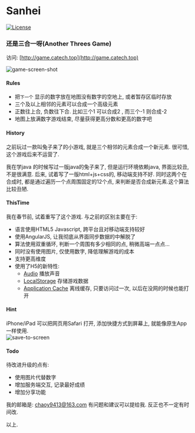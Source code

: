 # Sanhei
[![License](https://img.shields.io/badge/license-BSD-blue.svg)](LICENSE)
### 还是三合一呀(Another Threes Game)

访问: [http://game.catech.top](http://game.catech.top)

![game-screen-shot][2]
#### Rules
 - 把`下一个` 显示的数字放在地图没有数字的空地上, 或者暂存区临时存放
 - 三个及以上相邻的元素可以合成一个高级元素
 - 正数往上合, 负数往下合. 比如三个1 可以合成2 , 而三个-1 则合成-2
 - 地图上放满数字游戏结束, 尽量获得更高分数和更高的数字吧

#### History
之前玩过一款叫兔子来了的小游戏, 就是三个相邻的元素合成一个新元素.
很可惜, 这个游戏后来不运营了.<br>

我在学java 的时候写过一版java的兔子来了, 但是运行环境依赖java, 界面比较丑, 不是很满意.
后来, 试着写了一版html+js+css的, 移动端支持不好.
同时这两个在合成时, 都是通过遍历一个点周围固定的12个点, 来判断是否合成新元素.这个算法比较丑陋.

#### ThisTime
我在春节前, 试着重写了这个游戏. 与之前的区别主要在于:
 - 语言使用HTML5 Javascript, 跨平台且对移动端支持较好
 - 使用AngularJS, 让我彻底从界面同步数据的中解脱了
 - 算法使用双重循环, 判断一个周围有多少相同的点, 稍微高端一点点...
 - 同时没有使用图片, 仅使用数字, 降低理解游戏的成本
 - 支持更高维度
 - 使用了H5的新特性:
    - [Audio](http://www.runoob.com/html/html5-audio.html) 播放声音
    - [LocalStorage](http://www.runoob.com/html/html5-webstorage.html) 存储游戏数据
    - [Application Cache](http://www.runoob.com/html/html5-app-cache.html) 离线缓存, 只要访问过一次, 以后在没网的时候也能打开

#### Hint
iPhone/iPad 可以把网页用Safari 打开, 添加快捷方式到屏幕上, 就能像原生App一样使用.<br>
![save-to-screen][1]

#### Todo
待改进升级的点有:
 - 使用图片代替数字
 - 增加服务端交互, 记录最好成绩
 - 增加分享功能

我的邮箱是: chaoy9413@163.com
有问题和建议可以提给我. 反正也不一定有时间改.

以上.

[1]: https://fp.catech.top/sanhei/save-to-screen.min.png
[2]: https://static.oschina.net/uploads/space/2017/0207/162352_IIgU_1035928.png